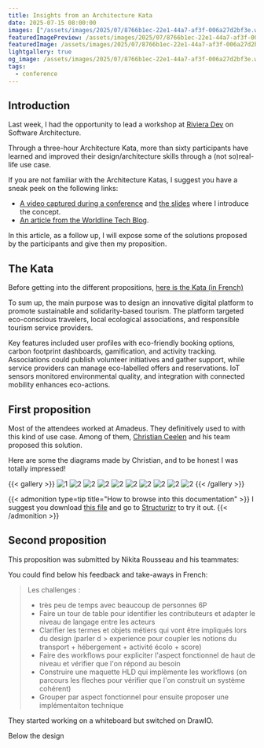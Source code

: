 ```yaml
---
title: Insights from an Architecture Kata
date: 2025-07-15 08:00:00
images: ["/assets/images/2025/07/8766b1ec-22e1-44a7-af3f-006a27d2bf3e.webp"]
featuredImagePreview: /assets/images/2025/07/8766b1ec-22e1-44a7-af3f-006a27d2bf3e.webp
featuredImage: /assets/images/2025/07/8766b1ec-22e1-44a7-af3f-006a27d2bf3e.webp
lightgallery: true
og_image: /assets/images/2025/07/8766b1ec-22e1-44a7-af3f-006a27d2bf3e.webp
tags:
  - conference
---
```


## Introduction

Last week, I had the opportunity to lead a workshop at [Riviera Dev](rivieradev.fr/) on Software Architecture.

Through a three-hour Architecture Kata, more than sixty participants have learned and improved their design/architecture skills through a (not so)real-life use case.

If you are not familiar with the Architecture Katas, I suggest you have a sneak peek on the following links:

* [A video captured during a conference](https://youtu.be/xLhb3mvweDI) and [the slides](https://speakerdeck.com/alexandretouret/architecture-katas-improve-your-system-architecture-design-skills-in-a-fun-way) where I introduce the concept.
* [An article from the Worldline Tech Blog](https://blog.worldline.tech/2019/12/12/architecture-katas.html).


In this article, as a follow up, I will expose some of the solutions proposed by the participants and give then my proposition.

## The Kata

Before getting into the different propositions, [here is the Kata (in French)](/assets/images/2025/07/kata_rivieradev.pdf)

To sum up, the main purpose was to design an innovative digital platform to promote sustainable and solidarity-based tourism. The platform targeted eco-conscious travelers, local ecological associations, and responsible tourism service providers.

Key features included user profiles with eco-friendly booking options, carbon footprint dashboards, gamification, and activity tracking. Associations could publish volunteer initiatives and gather support, while service providers can manage eco-labelled offers and reservations. IoT sensors monitored environmental quality, and integration with connected mobility enhances eco-actions.

## First proposition

Most of the attendees worked at Amadeus. They definitively used to with this kind of use case.
Among of them, [Christian Ceelen](https://www.linkedin.com/in/christian-ceelen-5891a33) and his team proposed this solution.


Here are some the diagrams made by Christian, and to be honest I was totally impressed!

{{< gallery >}}
![1](/assets/images/2025/07/michael_kata/17-14-15.png)
![2](/assets/images/2025/07/michael_kata/17-14-26.png)
![2](/assets/images/2025/07/michael_kata/17-14-38.png)
![2](/assets/images/2025/07/michael_kata/17-14-50.png)
![2](/assets/images/2025/07/michael_kata/17-14-57.png)
![2](/assets/images/2025/07/michael_kata/17-15-03.png)
![2](/assets/images/2025/07/michael_kata/17-15-09.png)
![2](/assets/images/2025/07/michael_kata/17-15-14.png)
![2](/assets/images/2025/07/michael_kata/17-15-15.png)
![2](/assets/images/2025/07/michael_kata/17-15-25.png)
{{< /gallery >}}


{{< admonition type=tip title="How to browse into this documentation" >}}
I suggest you download [this file](/assets/images/2025/07/michael_kata/travel.dsl) and go to [Structurizr](https://structurizr.com/dsl?src=https://docs.structurizr.com/dsl/tutorial/5.dsl) to try it out.
{{< /admonition >}}


## Second proposition

This proposition was submitted by Nikita Rousseau and his teammates:

You could find below his feedback and take-aways in French:

> Les challenges :
> - très peu de temps avec beaucoup de personnes 6P
> - Faire un tour de table pour identifier les contributeurs et adapter le niveau de langage entre les acteurs
> - Clarifier les termes et objets métiers qui vont être impliqués lors du design (parler d > experience pour coupler les notions du transport + hébergement + activité écolo + score)
> -  Faire des workflows pour expliciter l'aspect fonctionnel de haut de niveau et vérifier que l'on répond au besoin
> - Construire une maquette HLD qui implèmente les workflows (on parcours les fleches pour vérifier que l'on construit un système cohérent)
> - Grouper par aspect fonctionnel pour ensuite proposer une implémentaiton technique

They started working on a whiteboard but switched on DrawIO.

Below the design

